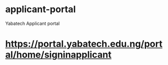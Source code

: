 # applicant-portal
Yabatech Applicant portal
# https://portal.yabatech.edu.ng/portal/home/signinapplicant
